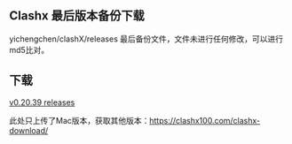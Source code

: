 ## Clashx 最后版本备份下载

yichengchen/clashX/releases  最后备份文件，文件未进行任何修改，可以进行md5比对。

## 下载

[v0.20.39 releases](https://github.com/clashbk/clash_for_windows/releases/tag/0.20.39)

此处只上传了Mac版本，获取其他版本：https://clashx100.com/clashx-download/
